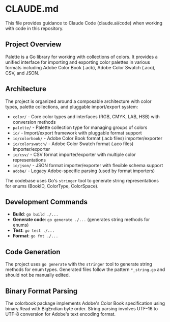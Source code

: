 # CLAUDE.md

This file provides guidance to Claude Code (claude.ai/code) when working with code in this repository.

## Project Overview

Palette is a Go library for working with collections of colors. It provides a unified interface for importing and exporting color palettes in various formats including Adobe Color Book (.acb), Adobe Color Swatch (.aco), CSV, and JSON.

## Architecture

The project is organized around a composable architecture with color types, palette collections, and pluggable import/export system:

- `color/` - Core color types and interfaces (RGB, CMYK, LAB, HSB) with conversion methods
- `palette/` - Palette collection type for managing groups of colors
- `io/` - Import/export framework with pluggable format support
- `io/colorbook/` - Adobe Color Book format (.acb files) importer/exporter
- `io/colorswatch/` - Adobe Color Swatch format (.aco files) importer/exporter
- `io/csv/` - CSV format importer/exporter with multiple color representations
- `io/json/` - JSON format importer/exporter with flexible schema support
- `adobe/` - Legacy Adobe-specific parsing (used by format importers)

The codebase uses Go's `stringer` tool to generate string representations for enums (BookID, ColorType, ColorSpace).

## Development Commands

- **Build**: `go build ./...`
- **Generate code**: `go generate ./...` (generates string methods for enums)
- **Test**: `go test ./...`
- **Format**: `go fmt ./...`

## Code Generation

The project uses `go generate` with the `stringer` tool to generate string methods for enum types. Generated files follow the pattern `*_string.go` and should not be manually edited.

## Binary Format Parsing

The colorbook package implements Adobe's Color Book specification using binary.Read with BigEndian byte order. String parsing involves UTF-16 to UTF-8 conversion for Adobe's text encoding format.